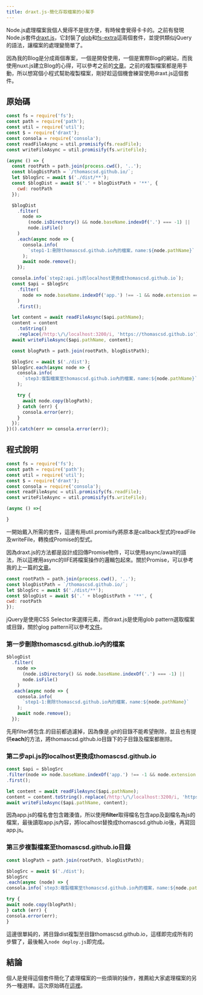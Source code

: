 ```yaml
---
title: draxt.js-簡化存取檔案的小幫手
---
```


Node.js處理檔案我個人覺得不是很方便，有時候會覺得卡卡的。之前有發現Node.js套件[draxt.js](https://github.com/ramhejazi/draxt)，它封裝了[glob](https://github.com/isaacs/node-glob)和[fs-extra](https://github.com/jprichardson/node-fs-extra)這兩個套件，並提供類似jQuery的語法，讓檔案的處理變簡單了。

因為我的Blog是分成兩個專案，一個是開發使用，一個是實際Blog的網站，而我使用nuxt.js建立Blog的心得，可以參考之前的[文章](/example-of-promise)。之前的複製檔案都是用手動，所以想寫個小程式幫助複製檔案，剛好趁這個機會練習使用draxt.js這個套件。

## 原始碼

```javascript
const fs = require('fs');
const path = require('path');
const util = require('util');
const $ = require('draxt');
const consola = require('consola');
const readFileAsync = util.promisify(fs.readFile);
const writeFileAsync = util.promisify(fs.writeFile);

(async () => {
  const rootPath = path.join(process.cwd(), '..');
  const blogDistPath = `/thomascsd.github.io/`;
  let $blogSrc = await $('./dist/**');
  const $blogDist = await $('.' + blogDistPath + '**', {
    cwd: rootPath
  });

  $blogDist
    .filter(
      node =>
        (node.isDirectory() && node.baseName.indexOf('.') === -1) ||
        node.isFile()
    )
    .each(async node => {
      consola.info(
        `step1-1:刪除thomascsd.github.io內的檔案，name:${node.pathName}`
      );
      await node.remove();
    });

  consola.info(`step2:api.js的localhost更換成thomascsd.github.io`);
  const $api = $blogSrc
    .filter(
      node => node.baseName.indexOf('app.') !== -1 && node.extension === 'js'
    )
    .first();

  let content = await readFileAsync($api.pathName);
  content = content
    .toString()
    .replace(/http:\/\/localhost:3200/i, 'https://thomascsd.github.io');
  await writeFileAsync($api.pathName, content);

  const blogPath = path.join(rootPath, blogDistPath);

  $blogSrc = await $('./dist');
  $blogSrc.each(async node => {
    consola.info(
      `step3:復製檔案至thomascsd.github.io內的檔案，name:${node.pathName}`
    );

    try {
      await node.copy(blogPath);
    } catch (err) {
      consola.error(err);
    }
  });
})().catch(err => consola.error(err));

```

## 程式說明

```javascript
const fs = require('fs');
const path = require('path');
const util = require('util');
const $ = require('draxt');
const consola = require('consola');
const readFileAsync = util.promisify(fs.readFile);
const writeFileAsync = util.promisify(fs.writeFile);

(async () =>{

}
```
一開始戴入所需的套件，這邊有用util.promisify將原本是callback型式的readFile及writeFile，轉換成Promise的型式。

因為draxt.js的方法都是設計成回傳Promise物件，可以使用async/await的語法，所以這裡用async的IIFE將檔案操作的邏輯包起來。關於Promise，可以參考我的上一篇的[文章](/nuxtjs-and-nuxtent)。

```javascript
const rootPath = path.join(process.cwd(), '..');
const blogDistPath = `/thomascsd.github.io/`;
let $blogSrc = await $('./dist/**');
const $blogDist = await $('.' + blogDistPath + '**', {
cwd: rootPath
});
```
jQuery是使用CSS Selector來選擇元素，而draxt.js是使用glob pattern選取檔案或目錄，關於glog pattern可以參考[文件](https://en.wikipedia.org/wiki/Glob_(programming))。


### 第一步刪除thomascsd.github.io內的檔案

```javascript
$blogDist
  .filter(
    node =>
      (node.isDirectory() && node.baseName.indexOf('.') === -1) ||
      node.isFile()
    )
  .each(async node => {
    consola.info(
      `step1-1:刪除thomascsd.github.io內的檔案，name:${node.pathName}`
    );
    await node.remove();
  });
```

先用filter將包含.的目前都過濾掉，因為像是.git的目錄不能希望刪除，並且也有提供**each**的方法，將thomascsd.github.io目錄下的子目錄及檔案都刪除。

### 第二步api.js的localhost更換成thomascsd.github.io

```javascript
const $api = $blogSrc
.filter(node => node.baseName.indexOf('app.') !== -1 && node.extension === 'js')
.first();

let content = await readFileAsync($api.pathName);
content = content.toString().replace(/http:\/\/localhost:3200/i, 'https://thomascsd.github.io');
await writeFileAsync($api.pathName, content);
```
因為app.js的檔名會包含雜湊值，所以使用**filter**取得檔名包含app及副檔名為js的檔案，最後讀取app.js內容，將localhost替換成thomascsd.github.io後，再寫回app.js。

### 第三步複製檔案至thomascsd.github.io目錄

```javascript
const blogPath = path.join(rootPath, blogDistPath);

$blogSrc = await $('./dist');
$blogSrc
.each(async (node) => {
consola.info(`step3:複製檔案至thomascsd.github.io內的檔案，name:${node.pathName}`);

try {
await node.copy(blogPath);
} catch (err) {
consola.error(err);
}
```

這邊很單純的，將目錄dist複製至目錄thomascsd.github.io，這樣即完成所有的步驟了，最後輸入``node deploy.js``即完成。

## 結論

個人是覺得這個套件簡化了處理檔案的一些煩瑣的操作，推薦給大家處理檔案的另外一種選擇。這次原始碼在[這裡](https://github.com/thomascsd/thomascsd-blog/blob/master/deploy.js)。










